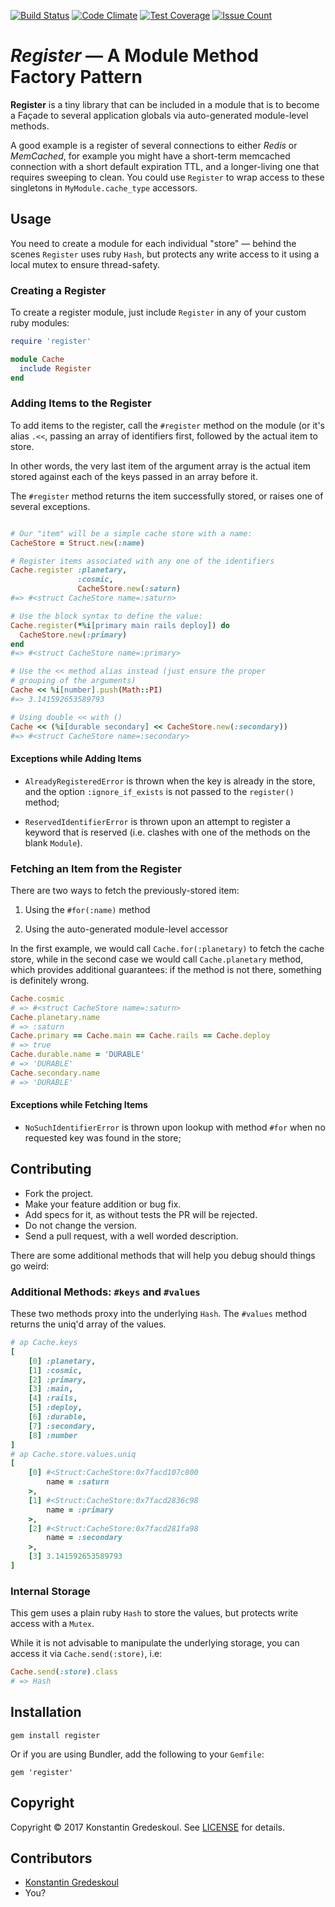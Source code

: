 [![Build Status](https://travis-ci.org/kigster/register.svg?branch=master)](https://travis-ci.org/kigster/register)
[![Code Climate](https://codeclimate.com/github/kigster/register/badges/gpa.svg)](https://codeclimate.com/github/kigster/register)
[![Test Coverage](https://codeclimate.com/github/kigster/register/badges/coverage.svg)](https://codeclimate.com/github/kigster/register/coverage)
[![Issue Count](https://codeclimate.com/github/kigster/register/badges/issue_count.svg)](https://codeclimate.com/github/kigster/register)


# *Register* —  A Module Method Factory Pattern

**Register** is a tiny library that can be included in a module that is to become a Façade to several application globals via auto-generated module-level methods.

A good example is a register of several connections to either *Redis* or *MemCached*, for example you might have a short-term memcached connection with a short default expiration TTL, and a longer-living one that requires sweeping to clean. You could use `Register` to wrap access to these singletons in `MyModule.cache_type` accessors.

## Usage

You need to create a module for each individual "store" — behind the scenes `Register` uses ruby `Hash`, but protects any write access to it using a local mutex to ensure thread-safety.

### Creating a Register

To create a register module, just include `Register` in any of your custom ruby modules: 

```ruby
require 'register'

module Cache
  include Register
end
```

### Adding Items to the Register

To add items to the register, call the `#register` method on the module (or it's alias `.<<`, passing an array of identifiers first, followed by the actual item to store. 

In other words, the very last item of the argument array is the actual item stored against each of the keys passed in an array before it.

The `#register` method returns the item successfully stored, or raises one of several exceptions.

```ruby

# Our "item" will be a simple cache store with a name:
CacheStore = Struct.new(:name)

# Register items associated with any one of the identifiers
Cache.register :planetary, 
               :cosmic, 
               CacheStore.new(:saturn)
#=> #<struct CacheStore name=:saturn>

# Use the block syntax to define the value:
Cache.register(*%i[primary main rails deploy]) do
  CacheStore.new(:primary)
end
#=> #<struct CacheStore name=:primary>

# Use the << method alias instead (just ensure the proper 
# grouping of the arguments)
Cache << %i[number].push(Math::PI)
#=> 3.141592653589793

# Using double << with () 
Cache << (%i[durable secondary] << CacheStore.new(:secondary))
#=> #<struct CacheStore name=:secondary>
```

#### Exceptions while Adding Items

 * `AlreadyRegisteredError` is thrown when the key is already in the store, and the option `:ignore_if_exists` is not passed to the `register()` method;

 * `ReservedIdentifierError` is thrown upon an attempt to register a keyword that is reserved (i.e. clashes with one of the methods on the blank `Module`).


### Fetching an Item from the Register

There are two ways to fetch the previously-stored item:

  1. Using the `#for(:name)` method

  2. Using the auto-generated module-level accessor
  
In the first example, we would call `Cache.for(:planetary)` to fetch the cache store, while in the second case we would call `Cache.planetary` method, which provides additional guarantees: if the method is not there, something is definitely wrong.  

```ruby
Cache.cosmic
# => #<struct CacheStore name=:saturn>
Cache.planetary.name 
# => :saturn
Cache.primary == Cache.main == Cache.rails == Cache.deploy
# => true
Cache.durable.name = 'DURABLE'
# => 'DURABLE'
Cache.secondary.name 
# => 'DURABLE'
```

#### Exceptions while Fetching Items

 * `NoSuchIdentifierError` is thrown upon lookup with method `#for` when no requested key was found in the store;

## Contributing
 
 * Fork the project.
 * Make your feature addition or bug fix.
 * Add specs for it, as without tests the PR will be rejected.
 * Do not change the version.
 * Send a pull request, with a well worded description.


There are some additional methods that will help you debug should things go weird:

### Additional Methods: `#keys` and `#values`

These two methods proxy into the underlying `Hash`. The `#values` method returns the uniq'd array of the values.

```ruby
# ap Cache.keys
[
    [0] :planetary,
    [1] :cosmic,
    [2] :primary,
    [3] :main,
    [4] :rails,
    [5] :deploy,
    [6] :durable,
    [7] :secondary,
    [8] :number
]
# ap Cache.store.values.uniq
[
    [0] #<Struct:CacheStore:0x7facd107c800
        name = :saturn
    >,
    [1] #<Struct:CacheStore:0x7facd2836c98
        name = :primary
    >,
    [2] #<Struct:CacheStore:0x7facd281fa98
        name = :secondary
    >,
    [3] 3.141592653589793
]
```

### Internal Storage

This gem uses a plain ruby `Hash` to store the values, but protects write access with a `Mutex`. 

While it is not advisable to manipulate the underlying storage, you can access it via `Cache.send(:store)`, i.e:

```ruby
Cache.send(:store).class
# => Hash
```

## Installation

    gem install register 
    
Or if you are using Bundler, add the following to your `Gemfile`:

    gem 'register'        

## Copyright

Copyright &copy; 2017 Konstantin Gredeskoul. See [LICENSE](LICENSE.txt) for details.

## Contributors

 * [Konstantin Gredeskoul](https://github.com/kigster)
 * You?
 
 

